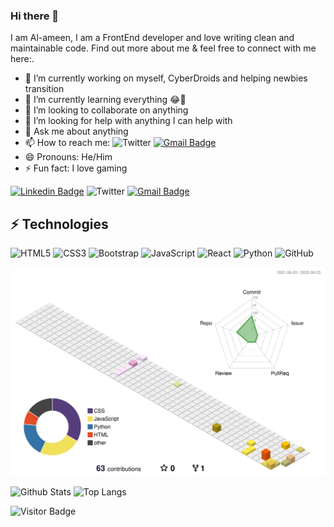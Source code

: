 ### Hi there 👋

I am Al-ameen, I am a FrontEnd developer and love writing clean and maintainable code. Find out more about me & feel free to connect with me here:.

- 🔭 I’m currently working on myself, CyberDroids and helping newbies transition
- 🌱 I’m currently learning everything 😂🤣
- 👯 I’m looking to collaborate on anything 
- 🤔 I’m looking for help with anything I can help with
- 💬 Ask me about anything 
- 📫 How to reach me: ![Twitter](https://img.shields.io/badge/Twitter-%231DA1F2.svg?style=for-the-badge&logo=Twitter&logoColor=white&link=https://www.twitter.com/thetechrat/)
[![Gmail Badge](https://img.shields.io/badge/-alameenthetechrat@gmail.com-c14438?style=flat-square&logo=Gmail&logoColor=white&link=mailto:alameenthetechrat@gmail.com)](mailto:alameenthetechrat@gmail.com)
- 😄 Pronouns: He/Him
- ⚡ Fun fact: I love gaming

[![Linkedin Badge](https://img.shields.io/badge/-thetechrat-blue?style=flat-square&logo=Linkedin&logoColor=white&link=https://www.linkedin.com/in/thetechrat/)](https://www.linkedin.com/in/thetechrat/)
![Twitter](https://img.shields.io/badge/Twitter-%231DA1F2.svg?style=for-the-badge&logo=Twitter&logoColor=white&link=https://www.twitter.com/thetechrat/)
[![Gmail Badge](https://img.shields.io/badge/-alameenthetechrat@gmail.com-c14438?style=flat-square&logo=Gmail&logoColor=white&link=mailto:alameenthetechrat@gmail.com)](mailto:alameenthetechrat@gmail.com)

## ⚡ Technologies

![HTML5](https://img.shields.io/badge/-HTML5-E34F26?style=flat-square&logo=html5&logoColor=white)
![CSS3](https://img.shields.io/badge/-CSS3-1572B6?style=flat-square&logo=css3)
![Bootstrap](https://img.shields.io/badge/-Bootstrap-563D7C?style=flat-square&logo=bootstrap)
![JavaScript](https://img.shields.io/badge/-JavaScript-black?style=flat-square&logo=javascript)
![React](https://img.shields.io/badge/-React-black?style=flat-square&logo=react)
![Python](https://img.shields.io/badge/-Python-black?style=flat-square&logo=Python)
![GitHub](https://img.shields.io/badge/-GitHub-181717?style=flat-square&logo=github)

<!-- [![Ashutosh's github activity graph](https://activity-graph.herokuapp.com/graph?username=thetechrat&theme=react-dark)](https://github.com/ashutosh00710/github-readme-activity-graph) -->
![](./profile-3d-contrib/profile-south-season-animate.svg)


![Github Stats](https://github-readme-stats.vercel.app/api?username=thetechrat&count_private=true&show_icons=true&include_all_commits=true)
![Top Langs](https://github-readme-stats.vercel.app/api/top-langs/?username=thetechrat&hide=TeX&layout=compact)

![Visitor Badge](https://visitor-badge.laobi.icu/badge?page_id=thetechrat.thetechrat)
